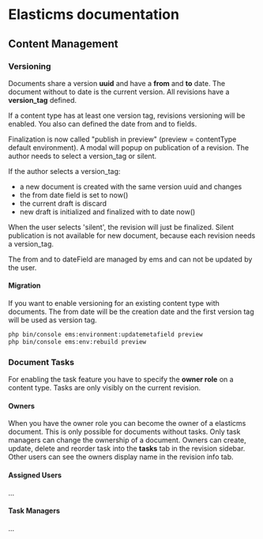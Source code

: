 # Elasticms documentation

## Content Management

### Versioning

Documents share a version **uuid** and have a **from** and **to** date.
The document without to date is the current version. All revisions have a **version_tag** defined.

If a content type has at least one version tag, revisions versioning will be enabled.
You also can defined the date from and to fields.

Finalization is now called "publish in preview" (preview = contentType default environment).
A modal will popup on publication of a revision. The author needs to select a version_tag or silent.

If the author selects a version_tag:
- a new document is created with the same version uuid and changes
- the from date field is set to now()
- the current draft is discard
- new draft is initialized and finalized with to date now()

When the user selects 'silent', the revision will just be finalized. 
Silent publication is not available for new document, because each revision needs a version_tag.

The from and to dateField are managed by ems and can not be updated by the user.

#### Migration

If you want to enable versioning for an existing content type with documents.
The from date will be the creation date and the first version tag will be used as version tag. 

```bash
php bin/console ems:environment:updatemetafield preview
php bin/console ems:env:rebuild preview
```

### Document Tasks
For enabling the task feature you have to specify the **owner role** on a content type. 
Tasks are only visibly on the current revision. 

#### Owners
When you have the owner role you can become the owner of a elasticms document. 
This is only possible for documents without tasks. Only task managers can change the ownership of a document. 
Owners can create, update, delete and reorder task into the **tasks** tab in the revision sidebar.
Other users can see the owners display name in the revision info tab.

#### Assigned Users
...

#### Task Managers
...





 